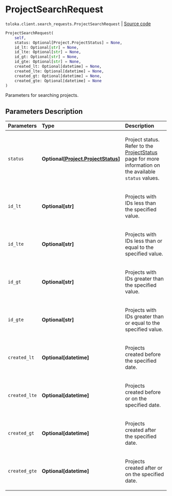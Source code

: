 # ProjectSearchRequest
`toloka.client.search_requests.ProjectSearchRequest` | [Source code](https://github.com/Toloka/toloka-kit/blob/v1.2.2/src/client/search_requests.py#L178)

```python
ProjectSearchRequest(
    self,
    status: Optional[Project.ProjectStatus] = None,
    id_lt: Optional[str] = None,
    id_lte: Optional[str] = None,
    id_gt: Optional[str] = None,
    id_gte: Optional[str] = None,
    created_lt: Optional[datetime] = None,
    created_lte: Optional[datetime] = None,
    created_gt: Optional[datetime] = None,
    created_gte: Optional[datetime] = None
)
```

Parameters for searching projects.

## Parameters Description

| Parameters | Type | Description |
| :----------| :----| :-----------|
`status`|**Optional\[[Project.ProjectStatus](toloka.client.project.Project.ProjectStatus.md)\]**|<p>Project status. Refer to the [ProjectStatus](toloka.client.project.Project.ProjectStatus.md) page for more information on the available `status` values.</p>
`id_lt`|**Optional\[str\]**|<p>Projects with IDs less than the specified value.</p>
`id_lte`|**Optional\[str\]**|<p>Projects with IDs less than or equal to the specified value.</p>
`id_gt`|**Optional\[str\]**|<p>Projects with IDs greater than the specified value.</p>
`id_gte`|**Optional\[str\]**|<p>Projects with IDs greater than or equal to the specified value.</p>
`created_lt`|**Optional\[datetime\]**|<p>Projects created before the specified date.</p>
`created_lte`|**Optional\[datetime\]**|<p>Projects created before or on the specified date.</p>
`created_gt`|**Optional\[datetime\]**|<p>Projects created after the specified date.</p>
`created_gte`|**Optional\[datetime\]**|<p>Projects created after or on the specified date.</p>
